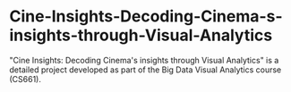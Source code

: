 # Cine-Insights-Decoding-Cinema-s-insights-through-Visual-Analytics
"Cine Insights: Decoding Cinema's insights through Visual Analytics" is a detailed project developed as part of the Big Data Visual Analytics course (CS661). 
